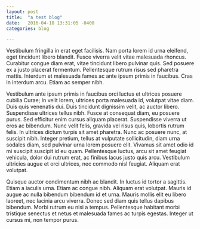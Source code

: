 ```yaml
---
layout: post
title:  "a test blog"
date:   2016-04-10 13:31:05 -0400
categories: blog

---
```


Vestibulum fringilla in erat eget facilisis. Nam porta lorem id urna eleifend, eget tincidunt libero blandit. Fusce viverra velit vitae malesuada rhoncus. Curabitur congue diam erat, vitae tincidunt libero pulvinar quis. Sed posuere ex a justo placerat fermentum. Pellentesque rutrum risus sed pharetra mattis. Interdum et malesuada fames ac ante ipsum primis in faucibus. Cras in interdum arcu. Etiam ac semper nibh.

Vestibulum ante ipsum primis in faucibus orci luctus et ultrices posuere cubilia Curae; In velit lorem, ultrices porta malesuada id, volutpat vitae diam. Duis quis venenatis dui. Duis tincidunt dignissim velit, ac auctor libero. Suspendisse ultrices tellus nibh. Fusce at consequat diam, eu posuere purus. Sed efficitur enim cursus aliquam placerat. Suspendisse viverra ut eros ac bibendum. Nunc velit felis, gravida vel risus quis, lobortis rutrum felis. In ultrices dictum turpis sit amet pharetra. Nunc ac posuere nunc, at suscipit nibh. Integer pretium, tellus at vulputate sollicitudin, diam urna sodales diam, sed pulvinar urna lorem posuere elit. Vivamus sit amet odio id mi suscipit suscipit id eu quam. Pellentesque luctus, arcu sit amet feugiat vehicula, dolor dui rutrum erat, ac finibus lacus justo quis arcu. Vestibulum ultricies augue et orci ultrices, nec commodo nisl feugiat. Aliquam erat volutpat.

Quisque auctor condimentum nibh ac blandit. In luctus id tortor a sagittis. Etiam a iaculis urna. Etiam ac congue nibh. Aliquam erat volutpat. Mauris id augue ac nulla bibendum bibendum id et urna. Mauris mollis elit eu libero laoreet, nec lacinia arcu viverra. Donec sed diam quis tellus dapibus bibendum. Morbi rutrum eu nisi a tempus. Pellentesque habitant morbi tristique senectus et netus et malesuada fames ac turpis egestas. Integer ut cursus mi, non tempor purus.
